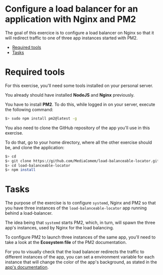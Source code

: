# Configure a load balancer for an application with Nginx and PM2

The goal of this exercice is to configure a load balancer on Nginx so that it will
redirect traffic to one of three app instances started with PM2.

<!-- START doctoc generated TOC please keep comment here to allow auto update -->
<!-- DON'T EDIT THIS SECTION, INSTEAD RE-RUN doctoc TO UPDATE -->


- [Required tools](#required-tools)
- [Tasks](#tasks)

<!-- END doctoc generated TOC please keep comment here to allow auto update -->

# Required tools

For this exercise, you'll need some tools installed on your personal server.

You already should have installed **NodeJS** and **Nginx** previously.

You have to install **PM2**. To do this, while logged in on your server, execute the following command:

```bash
$> sudo npm install pm2@latest -g
```
You also need to clone the GitHub repository of the app you'll use in this exercise.

To do that, go to your home directory, where all the other exercise should be, and clone the application:

```bash
$> cd
$> git clone https://github.com/MediaComem/load-balanceable-locator.git
$> cd load-balanceable-locator
$> npm install
```

# Tasks

The purpose of the exercise is to configure `systemd`, Nginx and PM2 so that you have three instances of the `load-balanceable-locator` app running behind a load-balancer.

The idea being that `systemd` starts PM2, which, in turn, will spawn the three app's instances, used by Nginx for the load balancing.

To configure PM2 to launch three instances of the same app, you'll need to take a look at the **Ecosystem file** of the PM2 documentation.

For you to visually check that the load balancer redirects the traffic to different instances of the app, you can set a environment variable for each instance that will change the color of the app's background, as stated in the [app's documentation](https://github.com/MediaComem/load-balanceable-locator#configuration).
